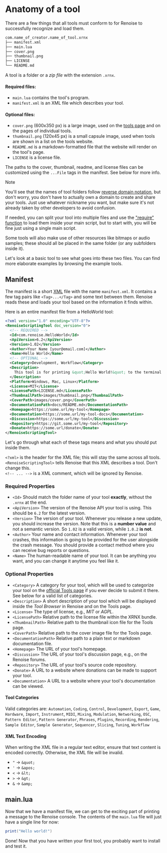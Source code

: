 # Anatomy of a tool

There are a few things that all tools must conform to for Renoise to successfully recognize and load them.

```sh
com.name_of_creator.name_of_tool.xrnx
├── manifest.xml
├── main.lua
├── cover.png
├── thumbnail.png
├── LICENSE
└── README.md
```

A tool is a folder or a *zip file* with the extension `.xrnx`.

#### Required files:
* `main.lua` contains the tool's program.
* `manifest.xml` is an XML file which describes your tool.

#### Optional files:
* `cover.png` (600x350 px) is a large image, used on the [tools page](https://www.renoise.com/tools) and on the pages of individual tools.
* `thumbnail.png` (120x45 px) is a small capsule image, used when tools are shown in a list on the tools website.
* `README.md` is a markdown-formatted file that the website will render on the tool's page.
* `LICENSE` is a license file.

The paths to the cover, thumbnail, readme, and license files can be customized using the `...File` tags in the manifest. See below for more info.


> [!NOTE] 
> You'll see that the names of tool folders follow [reverse domain notation](https://en.wikipedia.org/wiki/Reverse_domain_name_notation), but don't worry, you don't have to actually own a domain to create and share your tools. Just use whatever nickname you want, but make sure it's not already taken by other developers to avoid confusion.

If needed, you can split your tool into multiple files and use the ["require" function](https://www.lua.org/pil/8.1.html) to load them inside your main script, but to start with, you will be fine just using a single main script.

Some tools will also make use of other resources like bitmaps or audio samples; these should all be placed in the same folder (or any subfolders inside it).

Let's look at a basic tool to see what goes into these two files. You can find more elaborate examples by browsing the example tools.

## Manifest

The manifest is a short [XML](https://www.w3schools.com/XML/xml_whatis.asp) file with the name `manifest.xml`. It contains a few tag pairs like `<Tag>...</Tag>` and some text between them. Renoise reads these and loads your tool based on the information it finds within.

Here is an entire manifest file from a HelloWorld tool:

```xml
<?xml version="1.0" encoding="UTF-8"?>
<RenoiseScriptingTool doc_version="0">
  <!-- REQUIRED -->
  <Id>com.renoise.HelloWorld</Id>
  <ApiVersion>6.2</ApiVersion>
  <Version>1.02</Version>
  <Author>Your Name [your@email.com]</Author>
  <Name>Hello World</Name>
  <!-- OPTIONAL -->
  <Category>Development, Workflow</Category>
  <Description>
    This tool is for printing &quot;Hello World!&quot; to the terminal when loaded.
  </Description>
  <Platform>Windows, Mac, Linux</Platform>
  <License>MIT</License>
  <LicensePath>LICENSE.md</LicensePath>
  <ThumbnailPath>images/thumbnail.png</ThumbnailPath>
  <CoverPath>images/cover.png</CoverPath>
  <DocumentationPath>docs/README.md</DocumentationPath>
  <Homepage>https://some.url/my-tool</Homepage>
  <Documentation>https://some.url/my-tool-docs</Documentation>
  <Discussion>https://some.url/my-tool</Discussion>
  <Repository>https://git.some.url/my-tool</Repository>
  <Donate>https://some.url/donate</Donate>
</RenoiseScriptingTool>
```

Let's go through what each of these tags means and what you should put inside them.

`<?xml>` is the header for the XML file; this will stay the same across all tools.<br>
`<RenoiseScriptingTool>` tells Renoise that this XML describes a tool. Don't change this.<br>
`<!-- ... -->` is a XML comment, which will be ignored by Renoise.

### Required Properties

* `<Id>` Should match the folder name of your tool **exactly**, without the `.xrnx` at the end.
* `<ApiVersion>` The version of the Renoise API your tool is using. This should be `6.2` for the latest version.
* `<Version>` The version of your tool. Whenever you release a new update, you should increase the version. Note that this is a **number value** and not a semantic version. So `1.02` is a valid version, while `1.0.2` **is not**.
* `<Author>` Your name and contact information. Whenever your tool crashes, this information is going to be provided for the user alongside the crash message. You should provide a contact method where you can receive bug reports or questions.
* `<Name>` The human-readable name of your tool. It can be anything you want, and you can change it anytime you feel like it.

### Optional Properties

* `<Category>` A category for your tool, which will be used to categorize your tool on the [official Tools page](https://www.renoise.com/tools) if you ever decide to submit it there. See below for a valid list of categories.
* `<Description>` A short description of your tool which will be displayed inside the *Tool Browser* in Renoise and on the Tools page.
* `<License>` The type of license, e.g., *MIT* or *AGPL*.
* `<LicensePath>` Relative path to the license file within the XRNX bundle.
* `<ThumbnailPath>` Relative path to the thumbnail icon file for the Tools page.
* `<CoverPath>` Relative path to the cover image file for the Tools page.
* `<DocumentationPath>` Relative path to a plain text or markdown documentation file.
* `<Homepage>` The URL of your tool's homepage.
* `<Discussion>` The URL of your tool's discussion page, e.g., on the Renoise forums.
* `<Repository>` The URL of your tool's source code repository.
* `<Donate>` A URL to a website where donations can be made to support your tool.
* `<Documentation>` A URL to a website where your tool's documentation can be viewed.

#### Tool Categories

Valid categories are: `Automation`, `Coding`, `Control`, `Development`, `Export`, `Game`, `Hardware`, `Import`, `Instrument`, `MIDI`, `Mixing`, `Modulation`, `Networking`, `OSC`, `Pattern Editor`, `Pattern Generator`, `Phrases`, `Plugins`, `Recording`, `Rendering`, `Sample Editor`, `Sample Generator`, `Sequencer`, `Slicing`, `Tuning`, `Workflow`

#### XML Text Encoding

When writing the XML file in a regular text editor, ensure that text content is encoded correctly. Otherwise, the XML file will be invalid.

- `"` ->  `&quot;`
- `'` ->  `&apos;`
- `<` ->  `&lt;`
- `>` ->  `&gt;`
- `&` ->  `&amp;`

## main.lua

Now that we have a manifest file, we can get to the exciting part of printing a message to the Renoise console. The contents of the `main.lua` file will just have a single line for now:

```lua
print("Hello world!")
```

Done! Now that you have written your first tool, you probably want to install and test it.
